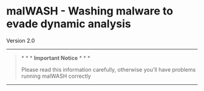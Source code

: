 # malWASH - Washing malware to evade dynamic analysis
Version 2.0

___

>  \* \* \* **Important Notice** * * *
>  
>  Please read this information carefully, otherwise you'll have problems running malWASH
>  correctly
___